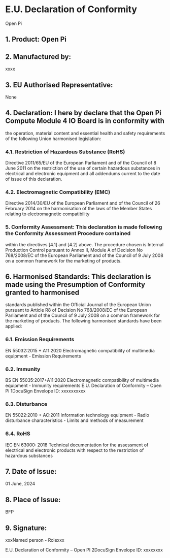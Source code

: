 # E.U. Declaration of Conformity
Open Pi

## 1. Product: Open Pi

## 2. Manufactured by: 
xxxx

## 3. EU Authorised Representative: 
None

## 4. Declaration: I here by declare that the Open Pi Compute Module 4 IO Board is in conformity with
the operation, material content and essential health and safety requirements of the
following Union harmonised legislation:

### 4.1. Restriction of Hazardous Substance (RoHS)
Directive 2011/65/EU of the European Parliament and of the Council of 8 June
2011 on the restriction of the use of certain hazardous substances in electrical
and electronic equipment and all addendums current to the date of issue of this
declaration.

### 4.2. Electromagnetic Compatibility (EMC)
Directive 2014/30/EU of the European Parliament and of the Council of 26
February 2014 on the harmonisation of the laws of the Member States relating to
electromagnetic compatibility

### 5. Conformity Assessment: This declaration is made following the Conformity Assessment Procedure contained
within the directives [4.1] and [4.2] above. The procedure chosen is Internal Production
Control pursuant to Annex II, Module A of Decision No 768/2008/EC of the European
Parliament and of the Council of 9 July 2008 on a common framework for the marketing
of products.

## 6. Harmonised Standards: This declaration is made using the Presumption of Conformity granted to harmonised
standards published within the Official Journal of the European Union pursuant to Article
R8 of Decision No 768/2008/EC of the European Parliament and of the Council of 9 July
2008 on a common framework for the marketing of products. The following
harmonised standards have been applied:

### 6.1. Emission Requirements
EN 55032:2015 + A11:2020
Electromagnetic compatibility of multimedia equipment - Emission Requirements

### 6.2. Immunity
BS EN 55035:2017+A11:2020
Electromagnetic compatibility of multimedia equipment - Immunity requirements
E.U. Declaration of Conformity – Open Pi 1DocuSign Envelope ID: xxxxxxxxxx

### 6.3. Disturbance
EN 55022:2010 + AC:2011
Information technology equipment - Radio disturbance characteristics - Limits
and methods of measurement

### 6.4. RoHS
IEC EN 63000: 2018
Technical documentation for the assessment of electrical and electronic products
with respect to the restriction of hazardous substances

## 7. Date of Issue: 
01 June, 2024

## 8. Place of Issue: 
BFP

## 9. Signature:

xxxNamed person - Rolexxx

E.U. Declaration of Conformity – Open PI 2DocuSign Envelope ID: xxxxxxxx
